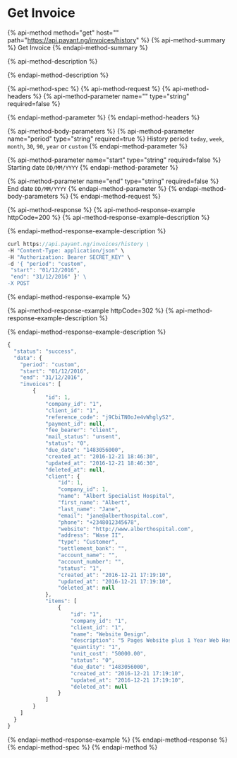 # Get Invoice

{% api-method method="get" host="" path="https://api.payant.ng/invoices/history" %}
{% api-method-summary %}
Get Invoice
{% endapi-method-summary %}

{% api-method-description %}

{% endapi-method-description %}

{% api-method-spec %}
{% api-method-request %}
{% api-method-headers %}
{% api-method-parameter name="" type="string" required=false %}

{% endapi-method-parameter %}
{% endapi-method-headers %}

{% api-method-body-parameters %}
{% api-method-parameter name="period" type="string" required=true %}
History period `today`, `week`, `month`, `30`, `90`, `year` or `custom`
{% endapi-method-parameter %}

{% api-method-parameter name="start" type="string" required=false %}
Starting date `DD/MM/YYYY`
{% endapi-method-parameter %}

{% api-method-parameter name="end" type="string" required=false %}
End date `DD/MM/YYYY`
{% endapi-method-parameter %}
{% endapi-method-body-parameters %}
{% endapi-method-request %}

{% api-method-response %}
{% api-method-response-example httpCode=200 %}
{% api-method-response-example-description %}

{% endapi-method-response-example-description %}

```javascript
curl https://api.payant.ng/invoices/history \
-H "Content-Type: application/json" \
-H "Authorization: Bearer SECRET_KEY" \
-d '{ "period": "custom", 
 "start": "01/12/2016", 
 "end": "31/12/2016" }' \
-X POST 
```
{% endapi-method-response-example %}

{% api-method-response-example httpCode=302 %}
{% api-method-response-example-description %}

{% endapi-method-response-example-description %}

```javascript
{
  "status": "success",
  "data": {
    "period": "custom", 
    "start": "01/12/2016", 
    "end": "31/12/2016",
    "invoices": [
        { 
            "id": 1,
            "company_id": "1",
            "client_id": "1",
            "reference_code": "j9CbiTN0oJe4vWhglyS2",
            "payment_id": null,
            "fee_bearer": "client",
            "mail_status": "unsent",
            "status": "0",
            "due_date": "1483056000",
            "created_at": "2016-12-21 18:46:30",
            "updated_at": "2016-12-21 18:46:30",
            "deleted_at": null,
            "client": {
                "id": 1,
                "company_id": 1,
                "name": "Albert Specialist Hospital",
                "first_name": "Albert",
                "last_name": "Jane",
                "email": "jane@alberthospital.com",
                "phone": "+2348012345678",
                "website": "http://www.alberthospital.com",
                "address": "Wase II",
                "type": "Customer",
                "settlement_bank": "",
                "account_name": "",
                "account_number": "",
                "status": "1",
                "created_at": "2016-12-21 17:19:10",
                "updated_at": "2016-12-21 17:19:10",
                "deleted_at": null
            },
            "items": [
                {
                    "id": "1",
                    "company_id": "1",
                    "client_id": "1",
                    "name": "Website Design",
                    "description": "5 Pages Website plus 1 Year Web Hosting",
                    "quantity": "1",
                    "unit_cost": "50000.00",
                    "status": "0",
                    "due_date": "1483056000",
                    "created_at": "2016-12-21 17:19:10",
                    "updated_at": "2016-12-21 17:19:10",
                    "deleted_at": null
                }
            ]
        }
    ]    
  }
}
```
{% endapi-method-response-example %}
{% endapi-method-response %}
{% endapi-method-spec %}
{% endapi-method %}

